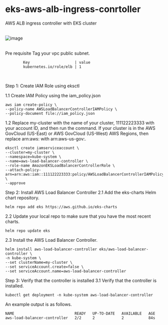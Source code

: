 # eks-aws-alb-ingress-conrtoller
AWS ALB ingress controller  with EKS cluster
<br>
<br>

![image](https://github.com/user-attachments/assets/47034a3d-1483-4dec-9e49-87baf9e42102)

<br>
Pre requisite
Tag your vpc public subnet.
            
            Key                    | value
            kubernetes.io/role/elb | 1
            
<br>

Step 1: Create IAM Role using eksctl

1.1 Create IAM Policy using the iam_policy.json

    aws iam create-policy \
    --policy-name AWSLoadBalancerControllerIAMPolicy \
    --policy-document file://iam_policy.json

1.2 Replace my-cluster with the name of your cluster, 111122223333 with your account ID, and then run the command. If your cluster is in the AWS GovCloud (US-East) or AWS GovCloud (US-West) AWS Regions, then replace arn:aws: with arn:aws-us-gov:.

    eksctl create iamserviceaccount \
    --cluster=my-cluster \
    --namespace=kube-system \
    --name=aws-load-balancer-controller \
    --role-name AmazonEKSLoadBalancerControllerRole \
    --attach-policy-arn=arn:aws:iam::111122223333:policy/AWSLoadBalancerControllerIAMPolicy \
    --approve

Step 2: Install AWS Load Balancer Controller
2.1 Add the eks-charts Helm chart repository.

    helm repo add eks https://aws.github.io/eks-charts

2.2 Update your local repo to make sure that you have the most recent charts.

    helm repo update eks

2.3 Install the AWS Load Balancer Controller.

    helm install aws-load-balancer-controller eks/aws-load-balancer-controller \
    -n kube-system \
    --set clusterName=my-cluster \
    --set serviceAccount.create=false \
    --set serviceAccount.name=aws-load-balancer-controller

Step 3: Verify that the controller is installed
3.1 Verify that the controller is installed.

    kubectl get deployment -n kube-system aws-load-balancer-controller

An example output is as follows.

    NAME                           READY   UP-TO-DATE   AVAILABLE   AGE
    aws-load-balancer-controller   2/2     2            2           84s
